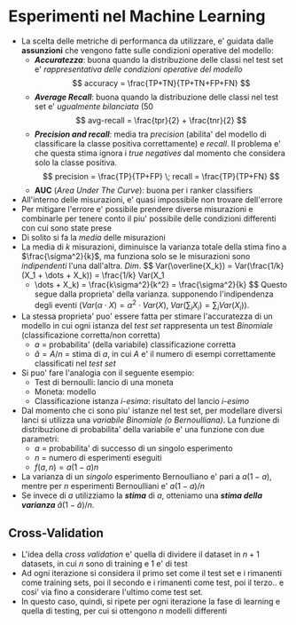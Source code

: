 # Esperimenti nel Machine Learning
* La scelta delle metriche di performanca da utilizzare, e' guidata dalle
  **assunzioni** che vengono fatte sulle condizioni operative del modello:
  * ***Accuratezza***: buona quando la distribuzione delle classi nel test set
    e' *rappresentativa delle condizioni operative del modello*
    $$
    accuracy = \frac{TP+TN}{TP+TN+FP+FN}
    $$
  * ***Average Recall***: buona quando la distribuzione delle classi nel test
    set e' *ugualmente bilanciata* $(50%/50%)$
    $$
    avg-recall = \frac{tpr}{2} + \frac{tnr}{2}
    $$
  * ***Precision and recall***: media tra *precision* (abilita' del modello di
    classificare la classe positiva correttamente) e *recall*. Il
    problema e' che questa stima ignora i *true negatives* dal momento che
    considera solo la classe positiva.
    $$
    precision = \frac{TP}{TP+FP} \; recall = \frac{TP}{TP+FN}
    $$
  * **AUC** (*Area Under The Curve*): buona per i ranker classifiers
* All'interno delle misurazioni, e' quasi impossibile non trovare dell'errore
* Per mitigare l'errore e' possibile prendere diverse misurazioni e combinarle
  per tenere conto il piu' possibile delle condizioni differenti con cui sono
  state prese
* Di solito si fa la *media* delle misurazioni
* La media di $k$ misurazioni, diminuisce la varianza totale della stima fino a
  $\frac{\sigma^2}{k}$, ma funziona solo se le misurazioni sono *indipendenti*
  l'una dall'altra.
  *Dim*.
  $$
  Var(\overline{X_k}) = Var(\frac{1/k} (X_1 + \dots + X_k)) = \frac{1/k} Var(X_1
  + \dots + X_k) = \frac{k\sigma^2}{k^2} = \frac{\sigma^2}{k}
  $$
  Questo segue dalla proprieta' della varianza. supponendo l'indipendenza degli
  eventi ($Var(\alpha \cdot X) = \alpha^2 \cdot Var(X), \; Var(\sum_i X_i) =
  \sum_i Var(X_i)$).
* La stessa proprieta' puo' essere fatta per stimare l'accuratezza di un modello
  in cui ogni istanza del *test set* rappresenta un test *Binomiale*
  (classificazione corretta/non corretta)
    * $a$ = probabilita' (della variabile) classificazione corretta
    * $\hat{a} = A/n$ = stima di $a$, in cui $A$ e' il numero di esempi
      correttamente classificati nel *test set*
* Si puo' fare l'analogia con il seguente esempio:
    * Test di bernoulli: lancio di una moneta
    * Moneta: modello
    * Classificazione istanza *i-esima*: risultato del lancio *i-esimo*
* Dal momento che ci sono piu' istanze nel test set, per modellare diversi lanci
  si utilizza una *variabile Binomiale (o Bernoulliana)*.
  La funzione di distribuzione di probabilita' della variabile e' una funzione
  con due parametri:
    * $a$ = probabilita' di successo di un singolo esperimento
    * $n$ = numero di esperimenti eseguiti
    * $f(a, n) = a(1-a)n$
* La varianza di un *singolo* esperimento Bernoulliano e' pari a $a(1 - a)$,
  mentre per $n$ esperimenti Bernoulliani e' $a(1-a)/n$
* Se invece di $a$ utilizziamo la ***stima*** di $a$, otteniamo una ***stima
  della varianza*** $\hat{a}(1-\hat{a})/n$.

## Cross-Validation
* L'idea della *cross validation* e' quella di dividere il dataset in $n+1$
  datasets, in cui $n$ sono di training e 1 e' di test
* Ad ogni iterazione si considera il primo set come il test set e i rimanenti
  come training sets, poi il secondo e i rimanenti come test, poi il terzo.. e
  cosi' via fino a considerare l'ultimo come test set.
* In questo caso, quindi, si ripete per ogni iterazione la fase di learning e
  quella di testing, per cui si ottengono $n$ modelli differenti
